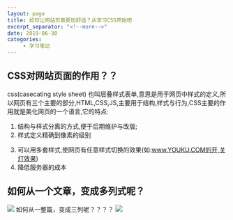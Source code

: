 ```yaml
---
layout: page
title: 如何让网站页面更加舒适？从学习CSS开始吧
excerpt_separator: "<!--more-->"
date: 2019-06-30
categories:
     - 学习笔记
---
```


## CSS对网站页面的作用？？
css(casecating style sheet)
也叫层叠样式表单,意思是用于网页中样式的定义,所以网页有三个主要的部分,HTML,CSS,JS,主要用于结构,样式与行为,CSS主要的作用就是美化网页的一个语言,它的特点:
1. 结构与样式分离的方式,便于后期维护与改版;
2. 样式定义精确到像素的级别
<!--more-->
3. 可以用多套样式,使网页有任意样式切换的效果(如:www.YOUKU.COM的开,关灯效果)
4. 降低服务器的成本

## 如何从一个文章，变成多列式呢？

![](https://img-blog.csdn.net/20180227164537734)
如何从一整篇，变成三列呢？？？？
![](https://img-blog.csdn.net/20180227164551211)
